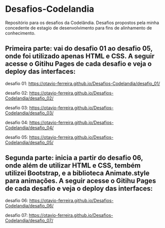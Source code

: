 # Desafios-Codelandia
Repositório para os desafios da Codelândia. Desafios propostos pela minha concedente de estagio de desenvolvimento para fins de alinhamento de conhecimento. 

 ## Primeira parte: vai do desafio 01 ao desafio 05, onde foi utilizado apenas HTML e CSS. A seguir acesse o Gitihu Pages de cada desafio e veja o deploy das interfaces:
 
desafio 01: https://otavio-ferreira.github.io/Desafios-Codelandia/desafio_01/

desafio 02: https://otavio-ferreira.github.io/Desafios-Codelandia/desafio_02/

desafio 03: https://otavio-ferreira.github.io/Desafios-Codelandia/desafio_03/

desafio 04: https://otavio-ferreira.github.io/Desafios-Codelandia/desafio_04/

desafio 05: https://otavio-ferreira.github.io/Desafios-Codelandia/desafio_05/


 ## Segunda parte: inicia a partir do desafio 06, onde além de utilizar HTML e CSS, tembém utilizei Bootstrap, e a biblioteca Animate.style para animações. A seguir acesse o Gitihu Pages de cada desafio e veja o deploy das interfaces:

 desafio 06: https://otavio-ferreira.github.io/Desafios-Codelandia/desafio_06/

desafio 07: https://otavio-ferreira.github.io/Desafios-Codelandia/desafio_07/
